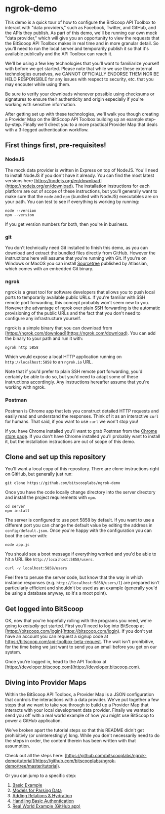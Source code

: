 # ngrok-demo

This demo is a quick tour of how to configure the BitScoop API Toolbox to interact with "data providers," such as Facebook, Twitter, and GitHub, and the APIs they publish.
As part of this demo, we'll be running our own mock "data provider," which will give you an opportunity to view the requests that the BitScoop API Toolbox makes in real time and in more granular detail.
So you'll need to run the local server and temporarily publish it so that it's available publically and the API Toolbox can reach it.

We'll be using a few key technologies that you'll want to familiarize yourself with before we get started.
Please note that while we use these external technologies ourselves, we CANNOT OFFICIALLY ENDORSE THEM NOR BE HELD RESPONSIBLE for any issues with respect to security, etc. that you may encouter while using them.

Be sure to verify your downloads whenever possible using checksums or signatures to ensure their authenticity and origin especially if you're working with sensitive information.

After getting set up with these technologies, we'll walk you though creating a Provider Map on the BitScoop API Toolbox building up an example step-by-step.
Finally we'll direct you to a more practical Provider Map that deals with a 3-legged authentication workflow.


## First things first, pre-requisites!

### NodeJS

The mock data provider is written in Express on top of NodeJS.
You'll need to install NodeJS if you don't have it already.
You can find the most latest versions here [https://nodejs.org/en/download](https://nodejs.org/en/download).
The installation instructions for each platform are out of scope of these instructions, but you'll generally want to make sure that the `node` and `npm` (bundled with NodeJS) executables are on your path.
You can test to see if everything is working by running:

```
node --version
npm --version
```

If you get version numbers for both, then you're in business.

### git

You don't technically need Git installed to finish this demo, as you can download and extract the bundled files directly from GitHub.
However the instructions here will assume that you're running with Git.
If you're on Windows or MacOS you can install [Sourcetree](https://www.sourcetreeapp.com/) published by Atlassian, which comes with an embedded Git binary.

### ngrok

ngrok is a great tool for software developers that allows you to push local ports to temporarily available public URLs.
If you're familiar with SSH remote port forwarding, this concept probably won't seem new to you.
However the advantage of ngrok over plain SSH forwarding is the automatic provisioning of the public URLs and the fact that you don't need to configure any infrastructure yourself.

ngrok is a simple binary that you can download from [https://ngrok.com/download](https://ngrok.com/download).
You can add the binary to your path and run it with:

```
ngrok http 5858
```

Which would expose a local HTTP application running on `http://localhost:5858` to an `ngrok.io` URL.

Note that if you'd prefer to plain SSH remote port forwarding, you'd certainly be able to do so, but you'd need to adapt some of these instructions accordingly.
Any instructions hereafter assume that you're working with ngrok.

### Postman

Postman is Chrome app that lets you construct detailed HTTP requests and easily read and understand the responses.
Think of it as an interactive `curl` for humans. That said, if you want to use `curl` we won't stop you!

If you have Chrome installed you'll want to grab Postman from the [Chrome store page](https://chrome.google.com/webstore/detail/postman/fhbjgbiflinjbdggehcddcbncdddomop).
If you don't have Chrome installed you'll probably want to install it, but the installation instructions are out of scope of this demo.


## Clone and set up this repository

You'll want a local copy of this repository.
There are clone instructions right on GitHub, but generally just run:

```
git clone https://github.com/bitscooplabs/ngrok-demo
```

Once you have the code locally change directory into the server directory and install the project requirements with `npm`.

```
cd server
npm install
```

The server is configured to use port 5858 by default.
If you want to use a different port you can change the default value by editing the address in `config/default.json`.
Once you're happy with the configuration you can boot the server with:

```
node app.js
```

You should see a boot message if everything worked and you'd be able to hit a URL like `http://localhost:5858/users`.

```
curl -v localhost:5858/users
```

Feel free to peruse the server code, but know that the way in which instance responses (e.g. `http://localhost:5858/users/1`) are prepared isn't particularly efficient and shouldn't be used as an example (generally you'd be using a database anyway, so it's a moot point).


## Get logged into BitScoop

OK, now that you're hopefully rolling with the programs you need, we're going to *actually* get started.
First you'll need to log into BitScoop at [https://bitscoop.com/login](https://bitscoop.com/login).
If you don't yet have an account you can request a signup code at https://bitscoop.com/api-toolbox-beta-request.
The wait isn't prohibitive, for the time being we just want to send you an email before you get on our system.

Once you're logged in, head to the API Toolbox at [https://developer.bitscoop.com](https://developer.bitscoop.com).


## Diving into Provider Maps

Within the BitScoop API Toolbox, a Provider Map is a JSON configuration that controls the interactions with a data provider.
We've put together a few steps that we want to take you through to build up a Provider Map that interacts with your local development data provider.
Finally we wanted to send you off with a real world example of how you might use BitScoop to power a GitHub application.

We've broken apart the tutorial steps so that this README didn't get prohibitivly (or uninterestingly) long.
While you don't necessarily need to do the steps in order, the content therein has been written with that assumption.

Check out all the steps here: [https://github.com/bitscooplabs/ngrok-demo/tutorial](https://github.com/bitscooplabs/ngrok-demo/tree/master/tutorial).

Or you can jump to a specific step:

  1. [Basic Example](https://github.com/bitscooplabs/ngrok-demo/blob/master/tutorial/0001-basic-example.md)
  2. [Models for Parsing Data](https://github.com/bitscooplabs/ngrok-demo/blob/master/tutorial/0002-models-for-parsing-data.md)
  3. [Adding Relations & Hydration](https://github.com/bitscooplabs/ngrok-demo/blob/master/tutorial/0003-adding-relations-and-hydration.md)
  4. [Handling Basic Authentication](https://github.com/bitscooplabs/ngrok-demo/blob/master/tutorial/0004-handling-basic-authentication.md)
  5. [Real World Example (GitHub app)](https://github.com/bitscooplabs/ngrok-demo/blob/master/tutorial/0005-real-world-example.md)
